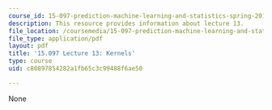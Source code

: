 ```yaml
---
course_id: 15-097-prediction-machine-learning-and-statistics-spring-2012
description: This resource provides information about lecture 13.
file_location: /coursemedia/15-097-prediction-machine-learning-and-statistics-spring-2012/c80897854282a1fb65c3c99488f6ae50_MIT15_097S12_lec13.pdf
file_type: application/pdf
layout: pdf
title: '15.097 Lecture 13: Kernels'
type: course
uid: c80897854282a1fb65c3c99488f6ae50

---
```

None